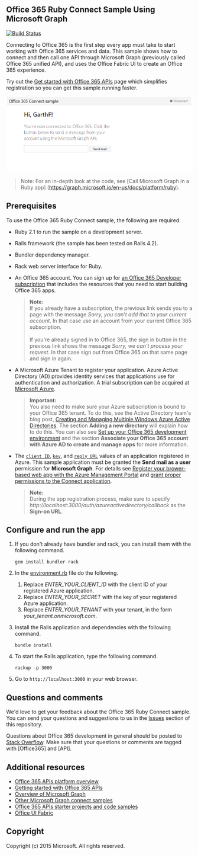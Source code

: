 ## Office 365 Ruby Connect Sample Using Microsoft Graph

[![Build Status](https://travis-ci.org/OfficeDev/O365-Ruby-Microsoft-Graph-Connect.svg?branch=master)](https://travis-ci.org/OfficeDev/O365-Ruby-Microsoft-Graph-Connect)

Connecting to Office 365 is the first step every app must take to start working with Office 365 services and data. This sample shows how to connect and then call one API through Microsoft Graph (previously called Office 365 unified API), and uses the Office Fabric UI to create an Office 365 experience.

Try out the [Get started with Office 365 APIs](http://dev.office.com/getting-started/office365apis?platform=option-ruby#setup) page which simplifies registration so you can get this sample running faster.

![Office 365 Ruby Connect sample screenshot](/readme-images/O365-Ruby-Microsoft-Graph-Connect.png)

> Note: For an in-depth look at the code, see [Call Microsoft Graph in a Ruby app] (https://graph.microsoft.io/en-us/docs/platform/ruby).

## Prerequisites

To use the Office 365 Ruby Connect sample, the following are required.

* Ruby 2.1 to run the sample on a development server.
* Rails framework (the sample has been tested on Rails 4.2).
* Bundler dependency manager.
* Rack web server interface for Ruby.
* An Office 365 account. You can sign up for [an Office 365 Developer subscription](https://portal.office.com/Signup/Signup.aspx?OfferId=6881A1CB-F4EB-4db3-9F18-388898DAF510&DL=DEVELOPERPACK&ali=1#0) that includes the resources that you need to start building Office 365 apps.

     > **Note:** <br />
     If you already have a subscription, the previous link sends you to a page with the message *Sorry, you can’t add that to your current account*. In that case use an account from your current Office 365 subscription.<br /><br />
     If you're already signed in to Office 365, the sign in button in the previous link shows the message *Sorry, we can't process your request*. In that case sign out from Office 365 on that same page and sign in again.
* A Microsoft Azure Tenant to register your application. Azure Active Directory (AD) provides identity services that applications use for authentication and authorization. A trial subscription can be acquired at [Microsoft Azure](https://account.windowsazure.com/SignUp).

     > **Important:** <br />
     You also need to make sure your Azure subscription is bound to your Office 365 tenant. To do this, see the Active Directory team's blog post, [Creating and Managing Multiple Windows Azure Active Directories](http://blogs.technet.com/b/ad/archive/2013/11/08/creating-and-managing-multiple-windows-azure-active-directories.aspx). The section **Adding a new directory** will explain how to do this. You can also see [Set up your Office 365 development environment](https://msdn.microsoft.com/office/office365/howto/setup-development-environment#bk_CreateAzureSubscription) and the section **Associate your Office 365 account with Azure AD to create and manage apps** for more information.
* The [```client ID```](app/Constants.rb#L29), [```key```](app/Constants.rb#L30), and [```reply URL```](app/Constants.rb#L31) values of an application registered in Azure. This sample application must be granted the **Send mail as a user** permission for **Microsoft Graph**. For details see [Register your brower-based web app with the Azure Management Portal](https://msdn.microsoft.com/office/office365/HowTo/add-common-consent-manually#bk_RegisterWebApp) and [grant proper permissions to the Connect application](https://github.com/OfficeDev/O365-Ruby-Microsoft-Graph-Connect/wiki/Grant-permissions-to-the-Connect-application-in-Azure).

     > **Note:** <br />
     During the app registration process, make sure to specify *http://localhost:3000/auth/azureactivedirectory/callback* as the **Sign-on URL**.

## Configure and run the app

1. If you don't already have bundler and rack, you can install them with the following command.

	```
	gem install bundler rack
	```
2. In the [environment.rb](config/environment.rb) file do the following.
    1. Replace *ENTER_YOUR_CLIENT_ID* with the client ID of your registered Azure application.
    2. Replace *ENTER_YOUR_SECRET* with the key of your registered Azure application.
    3. Replace *ENTER_YOUR_TENANT* with your tenant, in the form *your_tenant.onmicrosoft.com*.
3. Install the Rails application and dependencies with the following command.

	```
	bundle install
	```
4. To start the Rails application, type the following command.

	```
	rackup -p 3000
	```
5. Go to ```http://localhost:3000``` in your web browser.

## Questions and comments

We'd love to get your feedback about the Office 365 Ruby Connect sample. You can send your questions and suggestions to us in the [Issues](https://github.com/OfficeDev/O365-Ruby-Microsoft-Graph-Connect/issues) section of this repository.

Questions about Office 365 development in general should be posted to [Stack Overflow](http://stackoverflow.com/questions/tagged/Office365+API). Make sure that your questions or comments are tagged with [Office365] and [API].
  
## Additional resources

* [Office 365 APIs platform overview](https://msdn.microsoft.com/office/office365/howto/platform-development-overview)
* [Getting started with Office 365 APIs](http://dev.office.com/getting-started/office365apis)
* [Overview of Microsoft Graph](http://graph.microsoft.io/)
* [Other Microsoft Graph connect samples](https://github.com/officedev?utf8=%E2%9C%93&query=Microsoft-Graph-Connect)
* [Office 365 APIs starter projects and code samples](https://msdn.microsoft.com/office/office365/howto/starter-projects-and-code-samples)
* [Office UI Fabric](https://github.com/OfficeDev/Office-UI-Fabric)

## Copyright
Copyright (c) 2015 Microsoft. All rights reserved.
